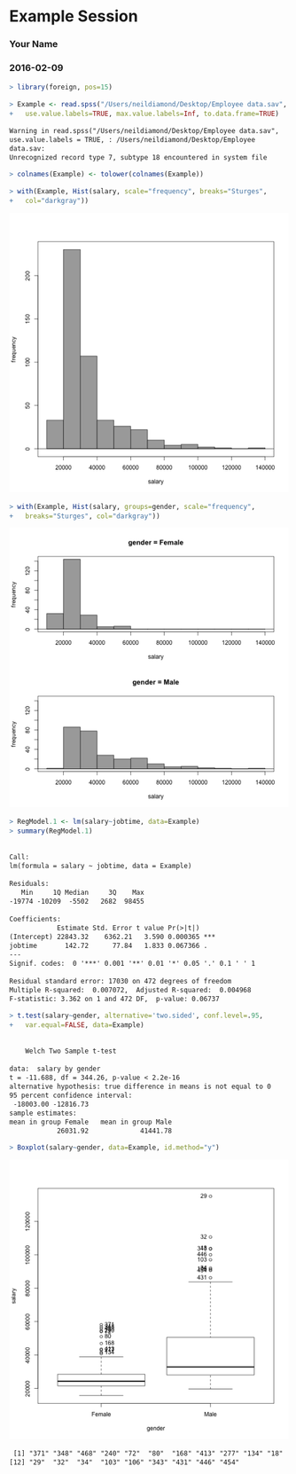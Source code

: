 <!-- R Commander Markdown Template -->

Example Session
=======================

### Your Name

### 2016-02-09




```r
> library(foreign, pos=15)
```


```r
> Example <- read.spss("/Users/neildiamond/Desktop/Employee data.sav", 
+   use.value.labels=TRUE, max.value.labels=Inf, to.data.frame=TRUE)
```

```
Warning in read.spss("/Users/neildiamond/Desktop/Employee data.sav",
use.value.labels = TRUE, : /Users/neildiamond/Desktop/Employee data.sav:
Unrecognized record type 7, subtype 18 encountered in system file
```

```r
> colnames(Example) <- tolower(colnames(Example))
```


```r
> with(Example, Hist(salary, scale="frequency", breaks="Sturges", 
+   col="darkgray"))
```

<img src="figure/unnamed-chunk-4-1.png" title="plot of chunk unnamed-chunk-4" alt="plot of chunk unnamed-chunk-4" width="750" />


```r
> with(Example, Hist(salary, groups=gender, scale="frequency", 
+   breaks="Sturges", col="darkgray"))
```

<img src="figure/unnamed-chunk-5-1.png" title="plot of chunk unnamed-chunk-5" alt="plot of chunk unnamed-chunk-5" width="750" />


```r
> RegModel.1 <- lm(salary~jobtime, data=Example)
> summary(RegModel.1)
```

```

Call:
lm(formula = salary ~ jobtime, data = Example)

Residuals:
   Min     1Q Median     3Q    Max 
-19774 -10209  -5502   2682  98455 

Coefficients:
            Estimate Std. Error t value Pr(>|t|)    
(Intercept) 22843.32    6362.21   3.590 0.000365 ***
jobtime       142.72      77.84   1.833 0.067366 .  
---
Signif. codes:  0 '***' 0.001 '**' 0.01 '*' 0.05 '.' 0.1 ' ' 1

Residual standard error: 17030 on 472 degrees of freedom
Multiple R-squared:  0.007072,	Adjusted R-squared:  0.004968 
F-statistic: 3.362 on 1 and 472 DF,  p-value: 0.06737
```


```r
> t.test(salary~gender, alternative='two.sided', conf.level=.95, 
+   var.equal=FALSE, data=Example)
```

```

	Welch Two Sample t-test

data:  salary by gender
t = -11.688, df = 344.26, p-value < 2.2e-16
alternative hypothesis: true difference in means is not equal to 0
95 percent confidence interval:
 -18003.00 -12816.73
sample estimates:
mean in group Female   mean in group Male 
            26031.92             41441.78 
```


```r
> Boxplot(salary~gender, data=Example, id.method="y")
```

<img src="figure/unnamed-chunk-8-1.png" title="plot of chunk unnamed-chunk-8" alt="plot of chunk unnamed-chunk-8" width="750" />

```
 [1] "371" "348" "468" "240" "72"  "80"  "168" "413" "277" "134" "18" 
[12] "29"  "32"  "34"  "103" "106" "343" "431" "446" "454"
```


